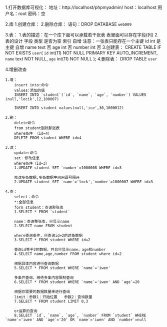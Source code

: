 1.打开数据库可视化：
	地址：http://localhost/phpmyadmin/
	host：localhost
	用户名：root
	密码：空

2.库
	1.创建仓库：
	2.删除仓库：
		语句：DROP DATABASE `web009`

3.表：
	1.表的描述：在一个库下面可以承载若干张表
	  表里面可以存在字段(列)
	2.表的设计
		字段     类型     是否为空     索引    自增      注意：一张表只能存在一个主键
		id       int        是         主键    自增
		name     text       否
		age      int        否
		number   int        否
	3.创建表：
		CREATE TABLE IF NOT EXISTS `user`(
  			`id` int(11) NOT NULL PRIMARY KEY AUTO_INCREMENT,
		  	`name` text NOT NULL,
		  	`age`  int(11) NOT NULL 
		);
	4.删除表：
		DROP TABLE `user`

4.增删改查
	
	1.增：
		insert into:命令
		values:添加的值
		INSERT INTO `student`(`id`, `name`, `age`, `number`) VALUES (null,'locik',12,100007)

		INSERT INTO student values(null,'ice',30,1000012)
	
	2.删：
		delete命令
		from student删除那张表
		where条件 （id=4）
		DELETE FROM student WHERE id=4

	3.改：
		update:命令
		set：修改信息
		where条件（id=3）
		1.UPDATE student SET `number`=1000008 WHERE id=3

		修改多条数据,多条数据中间用逗号隔开
		2.UPDATE student SET `name`='lock',`number`=1000007 WHERE id=3

	4.查：
		select：命令
		*:全部信息
		form student：查询那张表
		1.SELECT * FROM `student` 

		name：查询整张表，只显示name
		2.SELECT name FROM student

		where查询条件，只查询id=2的这条数据
		3.SELECT * FROM student WHERE id=2

		查询id等于2的数据，并且只显示name，age和number
		4.SELECT name,age,number FROM student where id=2

		根据具体内容进行查询数据
		5.SELECT * FROM student WHERE `name`='iwen'

		多条件查询，根绝多条内容限制查询
		6.SELECT * FROM student WHERE `name`='iwen' AND `age`=20

		根据你需要的数据数量来进行查询
		limit：参数1：开始位置   参数2：查询数量
		7.SELECT * FROM student LIMIT 0,3

		or运算的查询
		8.SELECT `id`, `name`, `age`, `number` FROM `student` WHERE `name`='iwen' AND `age`='20' OR `name`='iwen' AND `number`=null
		


